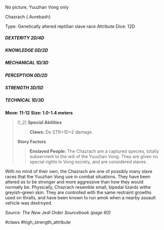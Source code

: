 No picture, Yuuzhan Vong only

Chazrach {.Aurebash}


Type: Genetically altered reptilian slave race
Attribute Dice: 12D
##### DEXTERITY 2D/4D
##### KNOWLEDGE 0D/2D
##### MECHANICAL 1D/3D
##### PERCEPTION 0D/2D
##### STRENGTH 3D/5D
##### TECHNICAL 1D/3D
**Move: 11-12**
**Size: 1.0-1.4 meters**

> [!_2] 
> **Special Abilities**
> > **Claws:** Do STR+1D+2 damage.
> 
> **Story Factors**
> > **Enslaved People:** The Chazrach are a captured species, totally subservient to the will of the Yuuzhan Vong. They are given no special rights in Vong society, and are considered slaves.
> 


With no mind of their own, the Chazrach are one of possibly many slave races that the Yuuzhan Vong use in combat situations. They have been altered as to be stronger and more aggressive than how they would normally be. Physically, Chazrach resemble small, bipedal lizards withe greyish-green skin. They are controlled with the same restraint growths used on thralls, and have been known to run amok when a nearby assault vehicle was destroyed.

*Source: The New Jedi Order Sourcebook (page 60)*

#claws 
#high_strength_attribute 